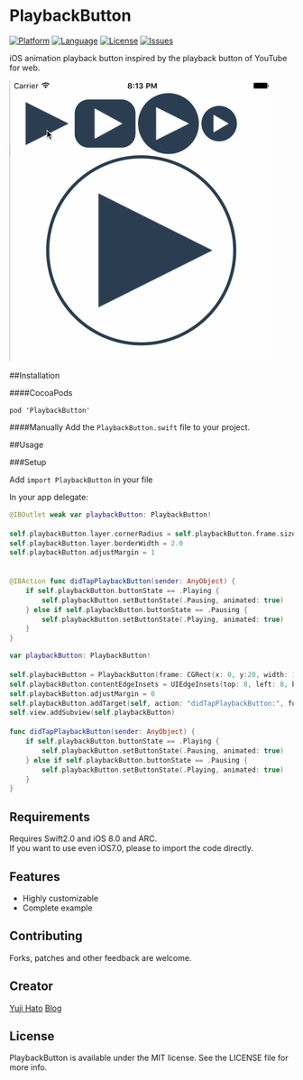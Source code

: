 PlaybackButton
========================

[![Platform](http://img.shields.io/badge/platform-ios-blue.svg?style=flat
)](https://developer.apple.com/iphone/index.action)
[![Language](http://img.shields.io/badge/language-swift-brightgreen.svg?style=flat
)](https://developer.apple.com/swift)
[![License](http://img.shields.io/badge/license-MIT-lightgrey.svg?style=flat
)](http://mit-license.org)
[![Issues](https://img.shields.io/github/issues/dekatotoro/PlaybackButton.svg?style=flat
)](https://github.com/dekatotoro/PlaybackButton/issues?state=open)



iOS animation playback button inspired by the playback button of YouTube for web.

![sample](Screenshots/PlaybackButton.gif)

##Installation

####CocoaPods
```
pod 'PlaybackButton'
```
  

####Manually
Add the `PlaybackButton.swift` file to your project. 

##Usage

###Setup

Add `import PlaybackButton` in your file

In your app delegate:

```swift
@IBOutlet weak var playbackButton: PlaybackButton!

self.playbackButton.layer.cornerRadius = self.playbackButton.frame.size.height / 2
self.playbackButton.layer.borderWidth = 2.0
self.playbackButton.adjustMargin = 1


@IBAction func didTapPlaybackButton(sender: AnyObject) {
    if self.playbackButton.buttonState == .Playing {
        self.playbackButton.setButtonState(.Pausing, animated: true)
    } else if self.playbackButton.buttonState == .Pausing {
        self.playbackButton.setButtonState(.Playing, animated: true)
    }
}
```

```swift
var playbackButton: PlaybackButton!

self.playbackButton = PlaybackButton(frame: CGRect(x: 0, y:20, width: 100, height: 100 ))
self.playbackButton.contentEdgeInsets = UIEdgeInsets(top: 8, left: 8, bottom: 8, right: 8)
self.playbackButton.adjustMargin = 0
self.playbackButton.addTarget(self, action: "didTapPlaybackButton:", forControlEvents: UIControlEvents.TouchUpInside)
self.view.addSubview(self.playbackButton)

func didTapPlaybackButton(sender: AnyObject) {
    if self.playbackButton.buttonState == .Playing {
        self.playbackButton.setButtonState(.Pausing, animated: true)
    } else if self.playbackButton.buttonState == .Pausing {
        self.playbackButton.setButtonState(.Playing, animated: true)
    }
}
```


## Requirements
Requires Swift2.0 and iOS 8.0 and ARC.  
If you want to use even iOS7.0, please to import the code directly.  

## Features
- Highly customizable
- Complete example


## Contributing

Forks, patches and other feedback are welcome.

## Creator

[Yuji Hato](https://github.com/dekatotoro) 
[Blog](http://buzzmemo.blogspot.jp/)

## License

PlaybackButton is available under the MIT license. See the LICENSE file for more info.
